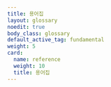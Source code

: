 ```yaml
---
title: 용어집
layout: glossary
noedit: true
body_class: glossary
default_active_tag: fundamental
weight: 5
card:
  name: reference
  weight: 10
  title: 용어집
---
```


